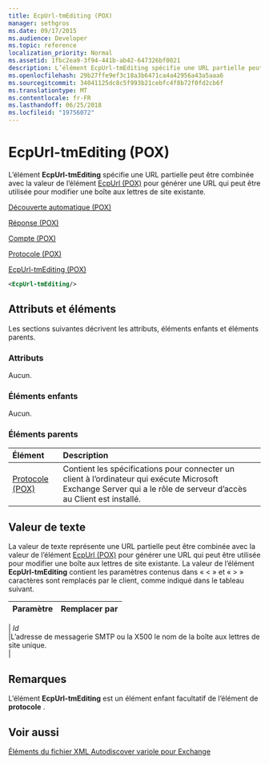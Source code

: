 ```yaml
---
title: EcpUrl-tmEditing (POX)
manager: sethgros
ms.date: 09/17/2015
ms.audience: Developer
ms.topic: reference
localization_priority: Normal
ms.assetid: 1fbc2ea9-3f94-441b-ab42-647326bf0021
description: L’élément EcpUrl-tmEditing spécifie une URL partielle peut être combinée avec la valeur de l’élément EcpUrl (POX) pour générer une URL qui peut être utilisée pour modifier une boîte aux lettres de site existante.
ms.openlocfilehash: 29b27ffe9ef3c18a3b6471ca4a42956a43a5aaa6
ms.sourcegitcommit: 34041125dc8c5f993b21cebfc4f8b72f0fd2cb6f
ms.translationtype: MT
ms.contentlocale: fr-FR
ms.lasthandoff: 06/25/2018
ms.locfileid: "19756072"
---
```

# <a name="ecpurl-tmediting-pox"></a>EcpUrl-tmEditing (POX)

L’élément **EcpUrl-tmEditing** spécifie une URL partielle peut être combinée avec la valeur de l’élément [EcpUrl (POX)](ecpurl-pox.md) pour générer une URL qui peut être utilisée pour modifier une boîte aux lettres de site existante. 
  
[Découverte automatique (POX)](autodiscover-pox.md)
  
[Réponse (POX)](response-pox.md)
  
[Compte (POX)](account-pox.md)
  
[Protocole (POX)](protocol-pox.md)
  
[EcpUrl-tmEditing (POX)](ecpurl-tmediting-pox.md)
  
```XML
<EcpUrl-tmEditing/>
```

## <a name="attributes-and-elements"></a>Attributs et éléments

Les sections suivantes décrivent les attributs, éléments enfants et éléments parents.
  
### <a name="attributes"></a>Attributs

Aucun.
  
### <a name="child-elements"></a>Éléments enfants

Aucun.
  
### <a name="parent-elements"></a>Éléments parents

|**Élément**|**Description**|
|:-----|:-----|
|[Protocole (POX)](protocol-pox.md) <br/> |Contient les spécifications pour connecter un client à l’ordinateur qui exécute Microsoft Exchange Server qui a le rôle de serveur d’accès au Client est installé.  <br/> |
   
## <a name="text-value"></a>Valeur de texte

La valeur de texte représente une URL partielle peut être combinée avec la valeur de l’élément [EcpUrl (POX)](ecpurl-pox.md) pour générer une URL qui peut être utilisée pour modifier une boîte aux lettres de site existante. La valeur de l’élément **EcpUrl-tmEditing** contient les paramètres contenus dans « < » et « > » caractères sont remplacés par le client, comme indiqué dans le tableau suivant. 
  
|**Paramètre**|**Remplacer par**|
|:-----|:-----|
| 
  _Id_ <br/> |L’adresse de messagerie SMTP ou la X500 le nom de la boîte aux lettres de site unique.  <br/> |
   
## <a name="remarks"></a>Remarques

L’élément **EcpUrl-tmEditing** est un élément enfant facultatif de l’élément de **protocole** . 
  
## <a name="see-also"></a>Voir aussi



[Éléments du fichier XML Autodiscover variole pour Exchange](pox-autodiscover-xml-elements-for-exchange.md)

